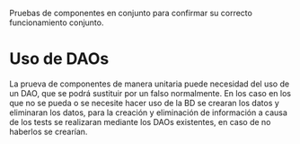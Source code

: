 Pruebas de componentes en conjunto para confirmar su correcto funcionamiento conjunto.
# Uso de DAOs
La prueva de componentes de manera unitaria puede necesidad del uso de un DAO, que se podrá sustituir por un falso normalmente. En los caso en los que no se pueda o se necesite hacer uso de la BD se crearan los datos y eliminaran los datos, para la creación y eliminación de información a causa de los tests se realizaran mediante los DAOs existentes, en caso de no haberlos se crearían.

